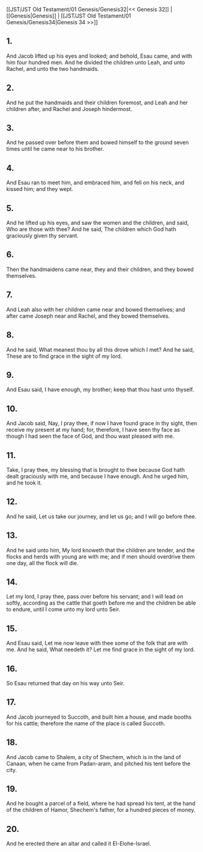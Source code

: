 [[JST/JST Old Testament/01 Genesis/Genesis32|<< Genesis 32]] | [[Genesis|Genesis]] | [[JST/JST Old Testament/01 Genesis/Genesis34|Genesis 34 >>]]
## 1.
And Jacob lifted up his eyes and looked; and behold, Esau came, and with him four hundred men. And he divided the children unto Leah, and unto Rachel, and unto the two handmaids.
## 2.
And he put the handmaids and their children foremost, and Leah and her children after, and Rachel and Joseph hindermost.
## 3.
And he passed over before them and bowed himself to the ground seven times until he came near to his brother.
## 4.
And Esau ran to meet him, and embraced him, and fell on his neck, and kissed him; and they wept.
## 5.
And he lifted up his eyes, and saw the women and the children, and said, Who are those with thee? And he said, The children which God hath graciously given thy servant.
## 6.
Then the handmaidens came near, they and their children, and they bowed themselves.
## 7.
And Leah also with her children came near and bowed themselves; and after came Joseph near and Rachel, and they bowed themselves.
## 8.
And he said, What meanest thou by all this drove which I met? And he said, These are to find grace in the sight of my lord.
## 9.
And Esau said, I have enough, my brother; keep that thou hast unto thyself.
## 10.
And Jacob said, Nay, I pray thee, if now I have found grace in thy sight, then receive my present at my hand; for, therefore, I have seen thy face as though I had seen the face of God, and thou wast pleased with me.
## 11.
Take, I pray thee, my blessing that is brought to thee because God hath dealt graciously with me, and because I have enough. And he urged him, and he took it.
## 12.
And he said, Let us take our journey, and let us go; and I will go before thee.
## 13.
And he said unto him, My lord knoweth that the children are tender, and the flocks and herds with young are with me; and if men should overdrive them one day, all the flock will die.
## 14.
Let my lord, I pray thee, pass over before his servant; and I will lead on softly, according as the cattle that goeth before me and the children be able to endure, until I come unto my lord unto Seir.
## 15.
And Esau said, Let me now leave with thee some of the folk that are with me. And he said, What needeth it? Let me find grace in the sight of my lord.
## 16.
So Esau returned that day on his way unto Seir.
## 17.
And Jacob journeyed to Succoth, and built him a house, and made booths for his cattle; therefore the name of the place is called Succoth.
## 18.
And Jacob came to Shalem, a city of Shechem, which is in the land of Canaan, when he came from Padan-aram, and pitched his tent before the city.
## 19.
And he bought a parcel of a field, where he had spread his tent, at the hand of the children of Hamor, Shechem\'s father, for a hundred pieces of money.
## 20.
And he erected there an altar and called it El-Elohe-Israel.

